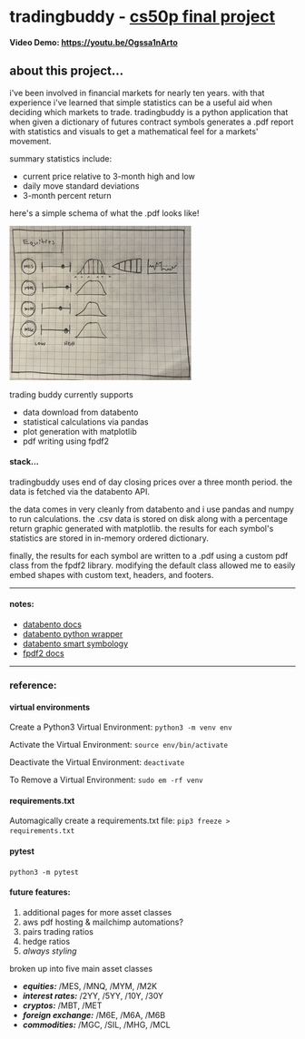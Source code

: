 # tradingbuddy - [cs50p final project](https://github.com/mikeygough/cs50p)

#### Video Demo: https://youtu.be/Ogssa1nArto

## about this project...

i've been involved in financial markets for nearly ten years. with that experience i've learned
that simple statistics can be a useful aid when deciding which markets to trade. tradingbuddy is a 
python application that when given a dictionary of futures contract symbols generates a .pdf report
with statistics and visuals to get a mathematical feel for a markets' movement.

summary statistics include:
* current price relative to 3-month high and low
* daily move standard deviations
* 3-month percent return

here's a simple schema of what the .pdf looks like!

![alt text](static/schema.png)

trading buddy currently supports
* data download from databento
* statistical calculations via pandas
* plot generation with matplotlib
* pdf writing using fpdf2

#### stack...

tradingbuddy uses end of day closing prices over a three month period. the data is fetched
via the databento API.

the data comes in very cleanly from databento and i use pandas and numpy to run calculations. the .csv data is stored on disk along with a percentage return graphic generated with matplotlib. the results for each symbol's statistics are stored in in-memory ordered dictionary.

finally, the results for each symbol are written to a .pdf using a custom pdf class from the fpdf2 library. modifying the default class allowed me to easily embed shapes with custom text, headers, and footers.

***

#### notes:
* [databento docs](https://docs.databento.com/)
* [databento python wrapper](https://bit.ly/3Iu88pi)
* [databento smart symbology](https://bit.ly/3ilxrza)
* [fpdf2 docs](https://pyfpdf.github.io/fpdf2/index.html)

***
### reference:

#### virtual environments
Create a Python3 Virtual Environment: 
```python3 -m venv env```

Activate the Virtual Environment:
```source env/bin/activate```

Deactivate the Virtual Environment:
```deactivate```

To Remove a Virtual Environment:
```sudo em -rf venv```

#### requirements.txt
Automagically create a requirements.txt file:
```pip3 freeze > requirements.txt```

#### pytest
```python3 -m pytest```

#### future features:

1. additional pages for more asset classes
2. aws pdf hosting & mailchimp automations?
3. pairs trading ratios
4. hedge ratios
5. _always styling_

broken up into five main asset classes
* ***equities:*** /MES, /MNQ, /MYM, /M2K
* ***interest rates:*** /2YY, /5YY, /10Y, /30Y
* ***cryptos:*** /MBT, /MET
* ***foreign exchange:*** /M6E, /M6A, /M6B
* ***commodities:*** /MGC, /SIL, /MHG, /MCL
